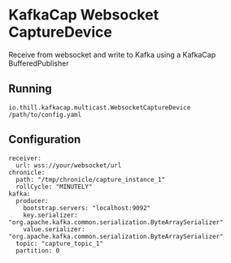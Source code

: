 # KafkaCap Websocket CaptureDevice

Receive from websocket and write to Kafka using a KafkaCap BufferedPublisher


## Running
```
io.thill.kafkacap.multicast.WebsocketCaptureDevice /path/to/config.yaml
```


## Configuration

```
receiver:
  url: wss://your/websocket/url
chronicle:
  path: "/tmp/chronicle/capture_instance_1"
  rollCycle: "MINUTELY"
kafka:
  producer:
    bootstrap.servers: "localhost:9092"
    key.serializer: "org.apache.kafka.common.serialization.ByteArraySerializer" 
    value.serializer: "org.apache.kafka.common.serialization.ByteArraySerializer" 
  topic: "capture_topic_1"
  partition: 0
```